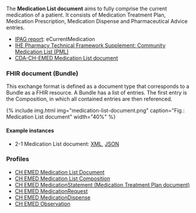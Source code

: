 The **Medication List document** aims to fully comprise the current medication of a patient. It consists of Medication Treatment Plan, Medication Prescription, Medication Dispense and Pharmaceutical Advice entries.

* [IPAG report](https://www.e-health-suisse.ch/fileadmin/user_upload/Dokumente/2017/D/170607_Bericht_eMedikation_IPAG.pdf): eCurrentMedication
* [IHE Pharmacy Technical Framework Supplement: Community Medication List (PML)](https://www.ihe.net/uploadedFiles/Documents/Pharmacy/IHE_Pharmacy_Suppl_PML.pdf)
* [CDA-CH-EMED Medication List document](https://art-decor.org/art-decor/decor-templates--cdachemed-?section=templates&id=2.16.756.5.30.1.1.10.1.13)  


### FHIR document (Bundle)
This exchange format is defined as a document type that corresponds to a Bundle as a FHIR resource. A Bundle has a list of entries. The first entry is the Composition, in which all contained entries are then referenced.

{% include img.html img="medication-list-document.png" caption="Fig.: Medication List document" width="40%" %}

#### Example instances
* 2-1 Medication List document: [XML](Bundle-2-1-MedicationList.xml.html), [JSON](Bundle-2-1-MedicationList.json.html)

### Profiles
* [CH EMED Medication List Document](StructureDefinition-ch-emed-document-medicationlist.html)
* [CH EMED Medication List Composition](StructureDefinition-ch-emed-composition-medicationlist.html)
* [CH EMED MedicationStatement (Medication Treatment Plan document)](StructureDefinition-ch-emed-medicationstatement-treatmentplan.html)
* [CH EMED MedicationRequest](StructureDefinition-ch-emed-medicationrequest.html)
* [CH EMED MedicationDispense](StructureDefinition-ch-emed-medicationdispense.html)
* [CH EMED Observation](StructureDefinition-ch-emed-observation.html)
